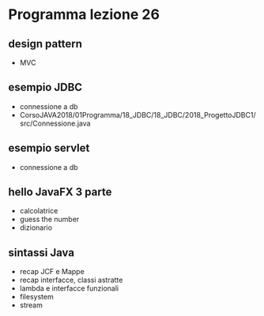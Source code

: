 # Programma lezione 26

## design pattern

* MVC


## esempio JDBC

* connessione a db
* CorsoJAVA2018/01Programma/18_JDBC/18_JDBC/2018_ProgettoJDBC1/src/Connessione.java

## esempio servlet

* connessione a db

## hello JavaFX 3 parte

* calcolatrice
* guess the number
* dizionario

## sintassi Java

* recap JCF e Mappe
* recap interfacce, classi astratte
* lambda e interfacce funzionali
* filesystem
* stream
